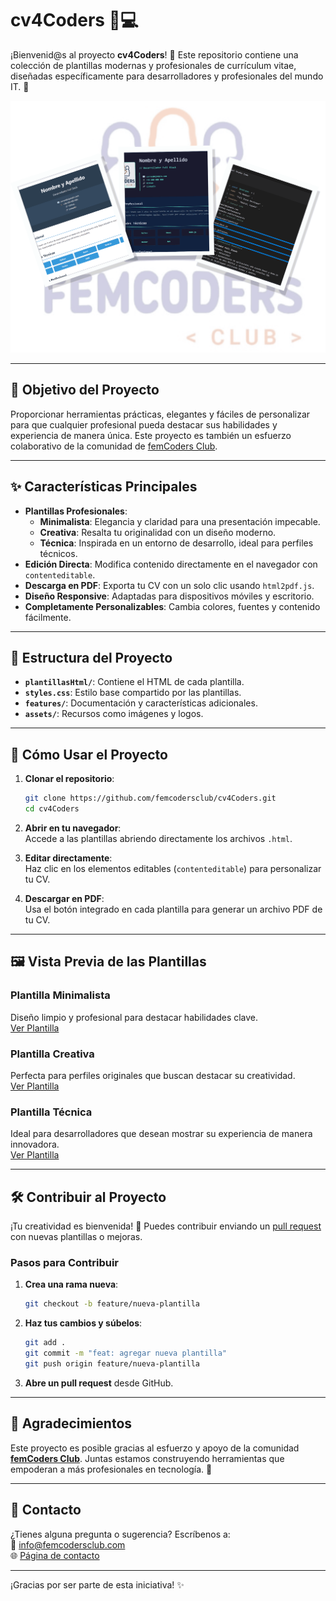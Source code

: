 # cv4Coders 🎨💻  

¡Bienvenid@s al proyecto **cv4Coders**! 🎉 Este repositorio contiene una colección de plantillas modernas y profesionales de currículum vitae, diseñadas específicamente para desarrolladores y profesionales del mundo IT. 🚀

![Collage de CVs](./assets/collage.png)

---

## 🎯 **Objetivo del Proyecto**  

Proporcionar herramientas prácticas, elegantes y fáciles de personalizar para que cualquier profesional pueda destacar sus habilidades y experiencia de manera única. Este proyecto es también un esfuerzo colaborativo de la comunidad de [femCoders Club](https://www.femcodersclub.com/).

---

## ✨ **Características Principales**  

- **Plantillas Profesionales**:
  - **Minimalista**: Elegancia y claridad para una presentación impecable.
  - **Creativa**: Resalta tu originalidad con un diseño moderno.
  - **Técnica**: Inspirada en un entorno de desarrollo, ideal para perfiles técnicos.
- **Edición Directa**: Modifica contenido directamente en el navegador con `contenteditable`.
- **Descarga en PDF**: Exporta tu CV con un solo clic usando `html2pdf.js`.
- **Diseño Responsive**: Adaptadas para dispositivos móviles y escritorio.
- **Completamente Personalizables**: Cambia colores, fuentes y contenido fácilmente.

---

## 📂 **Estructura del Proyecto**  

- **`plantillasHtml/`**: Contiene el HTML de cada plantilla.
- **`styles.css`**: Estilo base compartido por las plantillas.
- **`features/`**: Documentación y características adicionales.
- **`assets/`**: Recursos como imágenes y logos.

---

## 🚀 **Cómo Usar el Proyecto**

1. **Clonar el repositorio**:  

   ```bash
   git clone https://github.com/femcodersclub/cv4Coders.git
   cd cv4Coders
   ```

2. **Abrir en tu navegador**:  
   Accede a las plantillas abriendo directamente los archivos `.html`.

3. **Editar directamente**:  
   Haz clic en los elementos editables (`contenteditable`) para personalizar tu CV.

4. **Descargar en PDF**:  
   Usa el botón integrado en cada plantilla para generar un archivo PDF de tu CV.

---

## 🖼️ **Vista Previa de las Plantillas**

### **Plantilla Minimalista**  

Diseño limpio y profesional para destacar habilidades clave.  
[Ver Plantilla](./plantillasHtml/minimalista.html)

### **Plantilla Creativa**

Perfecta para perfiles originales que buscan destacar su creatividad.  
[Ver Plantilla](./plantillasHtml/creativo.html)

### **Plantilla Técnica**  

Ideal para desarrolladores que desean mostrar su experiencia de manera innovadora.  
[Ver Plantilla](./plantillasHtml/tecnico.html)

---

## 🛠️ **Contribuir al Proyecto**  

¡Tu creatividad es bienvenida! 🙌 Puedes contribuir enviando un [pull request](https://github.com/femcodersclub/cv4Coders/pulls) con nuevas plantillas o mejoras.  

### Pasos para Contribuir

1. **Crea una rama nueva**:

   ```bash
   git checkout -b feature/nueva-plantilla
   ```

2. **Haz tus cambios y súbelos**:

   ```bash
   git add .
   git commit -m "feat: agregar nueva plantilla"
   git push origin feature/nueva-plantilla
   ```

3. **Abre un pull request** desde GitHub.

---

## 🌟 **Agradecimientos**  

Este proyecto es posible gracias al esfuerzo y apoyo de la comunidad **[femCoders Club](https://www.femcodersclub.com/)**. Juntas estamos construyendo herramientas que empoderan a más profesionales en tecnología. 💜

---

## 📧 **Contacto**  

¿Tienes alguna pregunta o sugerencia? Escríbenos a:  
📩 [info@femcodersclub.com](mailto:info@femcodersclub.com)  
🌐 [Página de contacto](https://www.femcodersclub.com/contacto)

---

¡Gracias por ser parte de esta iniciativa! ✨
